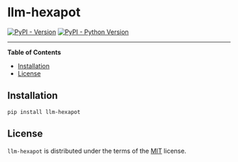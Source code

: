 # llm-hexapot

[![PyPI - Version](https://img.shields.io/pypi/v/llm-hexapot.svg)](https://pypi.org/project/llm-hexapot)
[![PyPI - Python Version](https://img.shields.io/pypi/pyversions/llm-hexapot.svg)](https://pypi.org/project/llm-hexapot)

-----

**Table of Contents**

- [Installation](#installation)
- [License](#license)

## Installation

```console
pip install llm-hexapot
```

## License

`llm-hexapot` is distributed under the terms of the [MIT](https://spdx.org/licenses/MIT.html) license.
